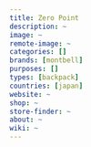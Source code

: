 ```yaml
---
title: Zero Point 
description: ~
image: ~
remote-image: ~
categories: []
brands: [montbell]
purposes: []
types: [backpack]
countries: [japan]
website: ~
shop: ~
store-finder: ~
about: ~
wiki: ~
---
```

